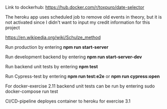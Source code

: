 Link to dockerhub: https://hub.docker.com/r/toxpuro/date-selector

The heroku app uses scheduled job to remove old events in theory, but it is not activated since I didn't want to input my credit information for this project

https://en.wikipedia.org/wiki/Schulze_method

Run production by entering **npm run start-server**

Run development backend by entering **npm run start-server-dev**

Run backend unit tests by entering **npm test**

Run Cypress-test by entering **npm run test:e2e** or **npm run cypress:open**

For docker-exercise 2.11 backend unit tests can be run by entering sudo docker-compose run test

CI/CD-pipeline deployes container to heroku for exercise 3.1
